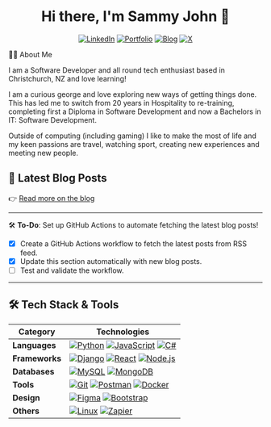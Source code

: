 <h1 align="center">Hi there, I'm Sammy John 👋</h1>

<div align="center">
  
  [![LinkedIn](https://img.shields.io/badge/LinkedIn-0A66C2?style=for-the-badge&logo=linkedin&logoColor=white)](https://www.linkedin.com/in/sammyjohnrawlinson/)
  [![Portfolio](https://img.shields.io/badge/Portfolio-FF5722?style=for-the-badge&logo=website&logoColor=white)](https://yourportfolio.com)
  [![Blog](https://img.shields.io/badge/Blog-21759B?style=for-the-badge&logo=wordpress&logoColor=white)](https://yourblog.com)
  [![X](https://img.shields.io/badge/X-1DA1F2?style=for-the-badge&logo=x&logoColor=white)](https://twitter.com/@nabu_tech)
  
</div>



👨‍💻 About Me

I am a Software Developer and all round tech enthusiast based in Christchurch, NZ and love learning!

I am a curious george and love exploring new ways of getting things done. This has led me to switch from 20 years in Hospitality to re-training, completing first a Diploma in Software Development and now a Bachelors in IT: Software Development.

Outside of computing (including gaming) I like to make the most of life and my keen passions are travel, watching sport, creating new experiences and meeting new people.

## 📝 Latest Blog Posts

<!-- BLOG-POST-LIST:START -->
<!-- BLOG-POST-LIST:END -->

👉 [Read more on the blog](https://sammyjohnrawlinson.teknabu.com/blog)

---

🛠️ **To-Do**: Set up GitHub Actions to automate fetching the latest blog posts!  
- [x] Create a GitHub Actions workflow to fetch the latest posts from RSS feed.  
- [x] Update this section automatically with new blog posts.  
- [ ] Test and validate the workflow.

---

## 🛠️ Tech Stack & Tools

| **Category**    | **Technologies**                                                                                     |
|-----------------|------------------------------------------------------------------------------------------------------|
| **Languages**   | [![Python](https://img.shields.io/badge/Python-3776AB?style=for-the-badge&logo=python&logoColor=white)](https://www.python.org) [![JavaScript](https://img.shields.io/badge/JavaScript-F7DF1E?style=for-the-badge&logo=javascript&logoColor=black)](https://developer.mozilla.org/en-US/docs/Web/JavaScript) [![C#](https://img.shields.io/badge/C%23-239120?style=for-the-badge&logo=c-sharp&logoColor=white)](https://learn.microsoft.com/en-us/dotnet/csharp/) |
| **Frameworks**  | [![Django](https://img.shields.io/badge/Django-092E20?style=for-the-badge&logo=django&logoColor=white)](https://www.djangoproject.com/) [![React](https://img.shields.io/badge/React-20232A?style=for-the-badge&logo=react&logoColor=61DAFB)](https://reactjs.org/) [![Node.js](https://img.shields.io/badge/Node.js-339933?style=for-the-badge&logo=nodedotjs&logoColor=white)](https://nodejs.org/) |
| **Databases**   | [![MySQL](https://img.shields.io/badge/MySQL-4479A1?style=for-the-badge&logo=mysql&logoColor=white)](https://www.mysql.com/) [![MongoDB](https://img.shields.io/badge/MongoDB-47A248?style=for-the-badge&logo=mongodb&logoColor=white)](https://www.mongodb.com/) |
| **Tools**       | [![Git](https://img.shields.io/badge/Git-F05032?style=for-the-badge&logo=git&logoColor=white)](https://git-scm.com/) [![Postman](https://img.shields.io/badge/Postman-FF6C37?style=for-the-badge&logo=postman&logoColor=white)](https://postman.com) [![Docker](https://img.shields.io/badge/Docker-2496ED?style=for-the-badge&logo=docker&logoColor=white)](https://www.docker.com/) |
| **Design**      | [![Figma](https://img.shields.io/badge/Figma-F24E1E?style=for-the-badge&logo=figma&logoColor=white)](https://www.figma.com/) [![Bootstrap](https://img.shields.io/badge/Bootstrap-563D7C?style=for-the-badge&logo=bootstrap&logoColor=white)](https://getbootstrap.com/) |
| **Others**      | [![Linux](https://img.shields.io/badge/Linux-FCC624?style=for-the-badge&logo=linux&logoColor=black)](https://www.linux.org/) [![Zapier](https://img.shields.io/badge/Zapier-FF4A00?style=for-the-badge&logo=zapier&logoColor=white)](https://zapier.com) |


